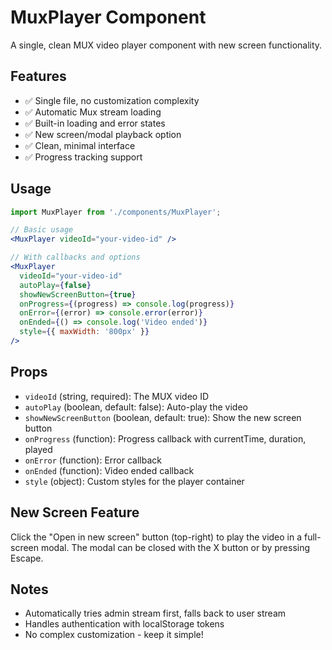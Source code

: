 # MuxPlayer Component

A single, clean MUX video player component with new screen functionality.

## Features

- ✅ Single file, no customization complexity
- ✅ Automatic Mux stream loading
- ✅ Built-in loading and error states
- ✅ New screen/modal playback option
- ✅ Clean, minimal interface
- ✅ Progress tracking support

## Usage

```jsx
import MuxPlayer from './components/MuxPlayer';

// Basic usage
<MuxPlayer videoId="your-video-id" />

// With callbacks and options
<MuxPlayer 
  videoId="your-video-id"
  autoPlay={false}
  showNewScreenButton={true}
  onProgress={(progress) => console.log(progress)}
  onError={(error) => console.error(error)}
  onEnded={() => console.log('Video ended')}
  style={{ maxWidth: '800px' }}
/>
```

## Props

- `videoId` (string, required): The MUX video ID
- `autoPlay` (boolean, default: false): Auto-play the video
- `showNewScreenButton` (boolean, default: true): Show the new screen button
- `onProgress` (function): Progress callback with currentTime, duration, played
- `onError` (function): Error callback
- `onEnded` (function): Video ended callback
- `style` (object): Custom styles for the player container

## New Screen Feature

Click the "Open in new screen" button (top-right) to play the video in a full-screen modal.
The modal can be closed with the X button or by pressing Escape.

## Notes

- Automatically tries admin stream first, falls back to user stream
- Handles authentication with localStorage tokens
- No complex customization - keep it simple!
